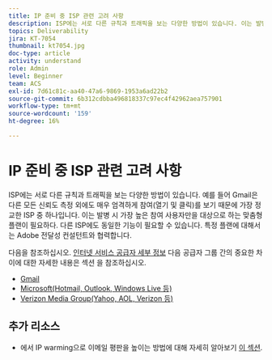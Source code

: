```yaml
---
title: IP 준비 중 ISP 관련 고려 사항
description: ISP에는 서로 다른 규칙과 트래픽을 보는 다양한 방법이 있습니다. 이는 발병 시 가장 높은 참여자만을 대상으로 하는 맞춤형 플랜이 필요하다.
topics: Deliverability
jira: KT-7054
thumbnail: kt7054.jpg
doc-type: article
activity: understand
role: Admin
level: Beginner
team: ACS
exl-id: 7d61c81c-aa40-47a6-9869-1953a6ad22b2
source-git-commit: 6b312cdbba496818337c97ec4f42962aea757901
workflow-type: tm+mt
source-wordcount: '159'
ht-degree: 16%

---
```


# IP 준비 중 ISP 관련 고려 사항

ISP에는 서로 다른 규칙과 트래픽을 보는 다양한 방법이 있습니다. 예를 들어 Gmail은 다른 모든 신뢰도 측정 외에도 매우 엄격하게 참여(열기 및 클릭)를 보기 때문에 가장 정교한 ISP 중 하나입니다. 이는 발병 시 가장 높은 참여 사용자만을 대상으로 하는 맞춤형 플랜이 필요하다. 다른 ISP에도 동일한 기능이 필요할 수 있습니다. 특정 플랜에 대해서는 Adobe 전달성 컨설턴트와 협력합니다.

다음을 참조하십시오. [인터넷 서비스 공급자 세부 정보](/help/internet-service-provider-specifics/overview.md) 다음 공급자 그룹 간의 중요한 차이에 대한 자세한 내용은 섹션 을 참조하십시오.

* [Gmail](/help/internet-service-provider-specifics/gmail.md)
* [Microsoft(Hotmail, Outlook, Windows Live 등)](/help/internet-service-provider-specifics/microsoft.md)
* [Verizon Media Group(Yahoo, AOL, Verizon 등)](/help/internet-service-provider-specifics/verizon-media-group.md)

## 추가 리소스

* 에서 IP warming으로 이메일 평판을 높이는 방법에 대해 자세히 알아보기 [이 섹션](/help/additional-resources/increase-reputation-with-ip-warming.md).
